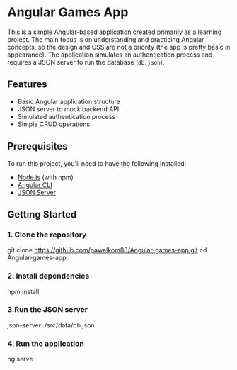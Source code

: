 # Angular Games App

This is a simple Angular-based application created primarily as a learning project. The main focus is on understanding and practicing Angular concepts, so the design and CSS are not a priority (the app is pretty basic in appearance). The application simulates an authentication process and requires a JSON server to run the database (`db.json`).

## Features

- Basic Angular application structure
- JSON server to mock backend API
- Simulated authentication process
- Simple CRUD operations

## Prerequisites

To run this project, you'll need to have the following installed:

- [Node.js](https://nodejs.org/) (with npm)
- [Angular CLI](https://angular.io/cli)
- [JSON Server](https://github.com/typicode/json-server)

## Getting Started

### 1. Clone the repository

git clone https://github.com/pawelkom88/Angular-games-app.git
cd Angular-games-app

### 2. Install dependencies

npm install

### 3.Run the JSON server 

json-server ./src/data/db.json

### 4. Run the application

ng serve